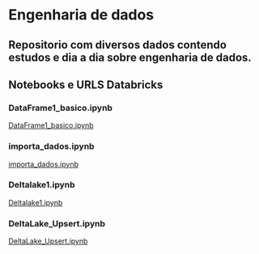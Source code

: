 # Engenharia de dados
## Repositorio com diversos dados contendo estudos e dia a dia sobre engenharia de dados.
## Notebooks e URLS Databricks
### DataFrame1_basico.ipynb
[DataFrame1_basico.ipynb](https://databricks-prod-cloudfront.cloud.databricks.com/public/4027ec902e239c93eaaa8714f173bcfc/907645525451663/2583795369382292/7836143825856882/latest.html)
### importa_dados.ipynb
[importa_dados.ipynb](https://databricks-prod-cloudfront.cloud.databricks.com/public/4027ec902e239c93eaaa8714f173bcfc/907645525451663/355038990909768/7836143825856882/latest.html)
### Deltalake1.ipynb
[Deltalake1.ipynb](https://databricks-prod-cloudfront.cloud.databricks.com/public/4027ec902e239c93eaaa8714f173bcfc/907645525451663/2744160295569945/7836143825856882/latest.html)
### DeltaLake_Upsert.ipynb
[DeltaLake_Upsert.ipynb](https://databricks-prod-cloudfront.cloud.databricks.com/public/4027ec902e239c93eaaa8714f173bcfc/907645525451663/1893870208292263/7836143825856882/latest.html)